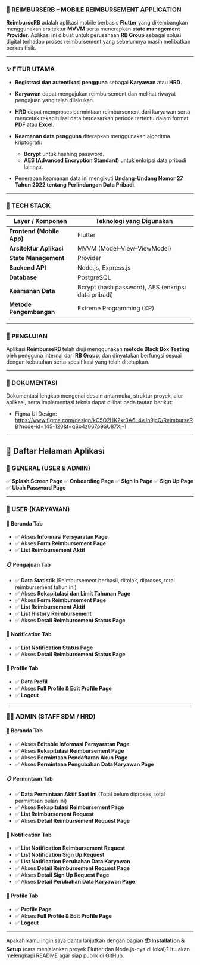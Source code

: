 ### 📱 REIMBURSERB – MOBILE REIMBURSEMENT APPLICATION

**ReimburseRB** adalah aplikasi mobile berbasis **Flutter** yang dikembangkan menggunakan arsitektur **MVVM** serta menerapkan **state management Provider**.
Aplikasi ini dibuat untuk perusahaan **RB Group** sebagai solusi digital terhadap proses reimbursement yang sebelumnya masih melibatkan berkas fisik.

---

### ✨ FITUR UTAMA

* **Registrasi dan autentikasi pengguna** sebagai **Karyawan** atau **HRD**.
* **Karyawan** dapat mengajukan reimbursement dan melihat riwayat pengajuan yang telah dilakukan.
* **HRD** dapat memproses permintaan reimbursement dari karyawan serta mencetak rekapitulasi data berdasarkan periode tertentu dalam format **PDF** atau **Excel**.
* **Keamanan data pengguna** diterapkan menggunakan algoritma kriptografi:

  * **Bcrypt** untuk hashing password.
  * **AES (Advanced Encryption Standard)** untuk enkripsi data pribadi lainnya.
* Penerapan keamanan data ini mengikuti **Undang-Undang Nomor 27 Tahun 2022 tentang Perlindungan Data Pribadi**.

---

### 🧱 TECH STACK

| Layer / Komponen          | Teknologi yang Digunakan                            |
| ------------------------- | --------------------------------------------------- |
| **Frontend (Mobile App)** | Flutter                                             |
| **Arsitektur Aplikasi**   | MVVM (Model–View–ViewModel)                         |
| **State Management**      | Provider                                            |
| **Backend API**           | Node.js, Express.js                                 |
| **Database**              | PostgreSQL                                          |
| **Keamanan Data**         | Bcrypt (hash password), AES (enkripsi data pribadi) |
| **Metode Pengembangan**   | Extreme Programming (XP)                            |

---

### 🧪 PENGUJIAN

Aplikasi **ReimburseRB** telah diuji menggunakan **metode Black Box Testing** oleh pengguna internal dari **RB Group**, dan dinyatakan berfungsi sesuai dengan kebutuhan serta spesifikasi yang telah ditetapkan.

---

### 📄 DOKUMENTASI

Dokumentasi lengkap mengenai desain antarmuka, struktur proyek, alur aplikasi, serta implementasi teknis dapat dilihat pada tautan berikut:
- Figma UI Design: https://www.figma.com/design/kC5O2HK2xr3A6L4vJn9jcQ/ReimburseRB?node-id=145-120&t=qSo4z067p9SU87Xj-1

---

## 🧭 Daftar Halaman Aplikasi

### 🔹 GENERAL (USER & ADMIN)

✅ **Splash Screen Page**
✅ **Onboarding Page**
✅ **Sign In Page**
✅ **Sign Up Page**
✅ **Ubah Password Page**

---

### 👤 USER (KARYAWAN)

#### 💯 Beranda Tab

* ✅ Akses **Informasi Persyaratan Page**
* ✅ Akses **Form Reimbursement Page**
* ✅ **List Reimbursement Aktif**

#### 📋 Pengajuan Tab

* ✅ **Data Statistik** (Reimbursement berhasil, ditolak, diproses, total reimbursement tahun ini)
* ✅ Akses **Rekapitulasi dan Limit Tahunan Page**
* ✅ Akses **Form Reimbursement Page**
* ✅ **List Reimbursement Aktif**
* ✅ **List History Reimbursement**
* ✅ Akses **Detail Reimbursement Status Page**

#### 🔔 Notification Tab

* ✅ **List Notification Status Page**
* ✅ Akses **Detail Reimbursement Status Page**

#### 👤 Profile Tab

* ✅ **Data Profil**
* ✅ Akses **Full Profile & Edit Profile Page**
* ✅ **Logout**

---

### 🧑‍💼 ADMIN (STAFF SDM / HRD)

#### 💯 Beranda Tab

* ✅ Akses **Editable Informasi Persyaratan Page**
* ✅ Akses **Rekapitulasi Reimbursement Page**
* ✅ Akses **Permintaan Pendaftaran Akun Page**
* ✅ Akses **Permintaan Pengubahan Data Karyawan Page**

#### 📋 Permintaan Tab

* ✅ **Data Permintaan Aktif Saat Ini** (Total belum diproses, total permintaan bulan ini)
* ✅ Akses **Rekapitulasi Reimbursement Page**
* ✅ **List Reimbursement Request**
* ✅ Akses **Detail Reimbursement Request Page**

#### 🔔 Notification Tab

* ✅ **List Notification Reimbursement Request**
* ✅ **List Notification Sign Up Request**
* ✅ **List Notification Perubahan Data Karyawan**
* ✅ Akses **Detail Reimbursement Request Page**
* ✅ Akses **Detail Sign Up Request Page**
* ✅ Akses **Detail Perubahan Data Karyawan Page**

#### 👤 Profile Tab

* ✅ **Profile Page**
* ✅ Akses **Full Profile & Edit Profile Page**
* ✅ **Logout**

---

Apakah kamu ingin saya bantu lanjutkan dengan bagian **📦 Installation & Setup** (cara menjalankan proyek Flutter dan Node.js-nya di lokal)? Itu akan melengkapi README agar siap publik di GitHub.
